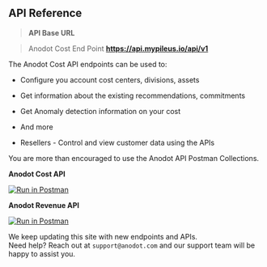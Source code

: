 ## API Reference

> **API Base URL**

> Anodot Cost End Point **https://api.mypileus.io/api/v1**

The Anodot Cost API endpoints can be used to:

* Configure you account cost centers, divisions, assets
* Get information about the existing recommendations, commitments
* Get Anomaly detection information on your cost
* And more

* Resellers - Control and view customer data using the APIs

You are more than encouraged to use the Anodot API Postman Collections. 

**Anodot Cost API**

[![Run in Postman](https://run.pstmn.io/button.svg)](https://app.getpostman.com/run-collection/10969159-1fdd0097-886c-4bfc-978d-de4372a36ea6?action=collection%2Ffork&collection-url=entityId%3D10969159-1fdd0097-886c-4bfc-978d-de4372a36ea6%26entityType%3Dcollection%26workspaceId%3D2c9b638c-72a1-4cc1-954c-9c0e260d2ec2)


**Anodot Revenue API**

[![Run in Postman](https://run.pstmn.io/button.svg)](https://app.getpostman.com/run-collection/10969159-293c8cc8-9926-4189-8f7b-accfe91bf88c?action=collection%2Ffork&collection-url=entityId%3D10969159-293c8cc8-9926-4189-8f7b-accfe91bf88c%26entityType%3Dcollection%26workspaceId%3D2c9b638c-72a1-4cc1-954c-9c0e260d2ec2)


<aside class="notice">
We keep updating this site with new endpoints and APIs.<br/>
Need help? Reach out at <code>support@anodot.com</code> and our support team will be happy to assist you.
</aside>
